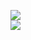 [![](https://img.shields.io/badge/Made%20With-Github%20Spray-lightgrey.svg?style=for-the-badge&logo=github)](https://github.com/Annihil/github-spray#482)  
[![](https://i.imgur.com/2DrTn0Z.gif)](https://github.com/Annihil/github-spray)
